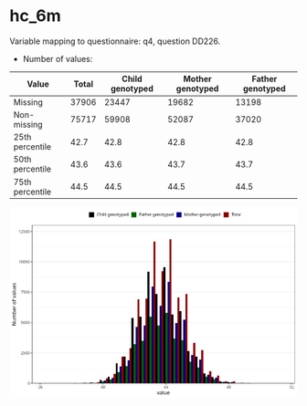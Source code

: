 # hc_6m
Variable mapping to questionnaire: q4, question DD226.
- Number of values:

| Value | Total | Child genotyped | Mother genotyped | Father genotyped |
| ----- | ----- | --------------- | ---------------- | ---------------- |
| Missing | 37906 | 23447 | 19682 | 13198 |
| Non-missing | 75717 | 59908 | 52087 | 37020 |
| 25th percentile | 42.7 | 42.8 | 42.8 | 42.8 |
| 50th percentile | 43.6 | 43.6 | 43.7 | 43.7 |
| 75th percentile | 44.5 | 44.5 | 44.5 | 44.5 |



![](hc_6m_n.png)



